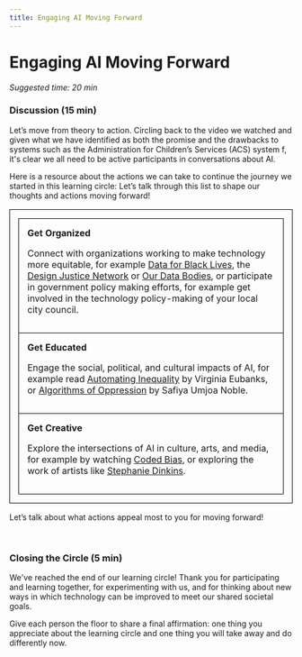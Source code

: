 ```yaml
---
title: Engaging AI Moving Forward
---
```


# Engaging AI Moving Forward 
_Suggested time: 20 min_

### Discussion (15 min)

Let’s move from theory to action. Circling back to the video we watched and given what we have identified as both the promise and the drawbacks to systems such as the Administration for Children’s Services (ACS) system f, it's clear we all need to be active participants in conversations about AI.

Here is a resource about the actions we can take to continue the journey we started in this learning circle: 
Let’s talk through this list to shape our thoughts and actions moving forward! 

<style>
table, td, tr {width:100%; border: 1px solid black; border-collapse: collapse; padding: 15px;"}
</style>

<table>
  <tr>
    <td>
<b>Get Organized</b>
<p>Connect with organizations working to make technology more equitable, for example <a href="https://d4bl.org/">Data for Black Lives</a>, the <a href="https://designjustice.org/">Design Justice Network</a> or <a href="https://www.odbproject.org/our-data-bodies-project/">Our Data Bodies</a>, or participate in government policy making efforts, for example get involved in the technology policy-making of your local city council.</p>
</td>
  </tr>
  <tr>
    <td>
<b>Get Educated</b>
<p>Engage the social, political, and cultural impacts of AI, for example read <a href="https://us.macmillan.com/books/9781250074317">Automating Inequality</a> by Virginia Eubanks, or <a href="https://nyupress.org/9781479837243/algorithms-of-oppression/">Algorithms of Oppression</a> by Safiya Umjoa Noble.</p>
    </td>
  </tr>
  <tr>
    <td>
<b>Get Creative</b>
<p>Explore the intersections of AI in culture, arts, and media, for example by watching <a href="https://www.codedbias.com/">Coded Bias</a>, or exploring the work of artists like <a href="https://www.stephaniedinkins.com/">Stephanie Dinkins</a>.</p>
    </td>
  </tr>
</table>

Let’s talk about what actions appeal most to you for moving forward! 

<br>

### Closing the Circle (5 min)
We've reached the end of our learning circle! Thank you for participating and learning together, for experimenting with us, and for thinking about new ways in which technology can be improved to meet our shared societal goals. 

Give each person the floor to share a final affirmation: one thing you appreciate about the learning circle and one thing you will take away and do differently now.
